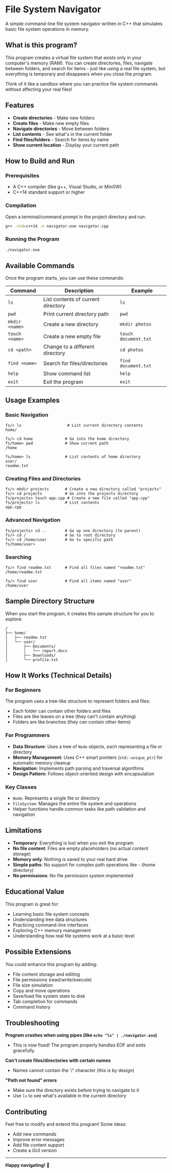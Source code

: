 # File System Navigator

A simple command-line file system navigator written in C++ that simulates basic file system operations in memory.

## What is this program?

This program creates a virtual file system that exists only in your computer's memory (RAM). You can create directories, files, navigate between folders, and search for items - just like using a real file system, but everything is temporary and disappears when you close the program.

Think of it like a sandbox where you can practice file system commands without affecting your real files!

## Features

- **Create directories** - Make new folders
- **Create files** - Make new empty files  
- **Navigate directories** - Move between folders
- **List contents** - See what's in the current folder
- **Find files/folders** - Search for items by name
- **Show current location** - Display your current path

## How to Build and Run

### Prerequisites
- A C++ compiler (like g++, Visual Studio, or MinGW)
- C++14 standard support or higher

### Compilation
Open a terminal/command prompt in the project directory and run:

```bash
g++ -std=c++14 -o navigator.exe navigator.cpp
```

### Running the Program
```bash
./navigator.exe
```

## Available Commands

Once the program starts, you can use these commands:

| Command | Description | Example |
|---------|-------------|---------|
| `ls` | List contents of current directory | `ls` |
| `pwd` | Print current directory path | `pwd` |
| `mkdir <name>` | Create a new directory | `mkdir photos` |
| `touch <name>` | Create a new empty file | `touch document.txt` |
| `cd <path>` | Change to a different directory | `cd photos` |
| `find <name>` | Search for files/directories | `find document.txt` |
| `help` | Show command list | `help` |
| `exit` | Exit the program | `exit` |

## Usage Examples

### Basic Navigation
```
fs/> ls                    # List current directory contents
home/

fs/> cd home              # Go into the home directory
fs/home> pwd              # Show current path
/home

fs/home> ls               # List contents of home directory
user/
readme.txt
```

### Creating Files and Directories
```
fs/> mkdir projects       # Create a new directory called "projects"
fs/> cd projects          # Go into the projects directory
fs/projects> touch app.cpp # Create a new file called "app.cpp"
fs/projects> ls           # List contents
app.cpp
```

### Advanced Navigation
```
fs/projects> cd ..        # Go up one directory (to parent)
fs/> cd /                 # Go to root directory
fs/> cd /home/user        # Go to specific path
fs/home/user> 
```

### Searching
```
fs/> find readme.txt      # Find all files named "readme.txt"
/home/readme.txt

fs/> find user            # Find all items named "user"
/home/user
```

## Sample Directory Structure

When you start the program, it creates this sample structure for you to explore:

```
/
├── home/
│   ├── readme.txt
│   └── user/
│       ├── Documents/
│       │   └── report.docx
│       ├── Downloads/
│       └── profile.txt
```

## How It Works (Technical Details)

### For Beginners
The program uses a tree-like structure to represent folders and files:
- Each folder can contain other folders and files
- Files are like leaves on a tree (they can't contain anything)
- Folders are like branches (they can contain other items)

### For Programmers
- **Data Structure**: Uses a tree of `Node` objects, each representing a file or directory
- **Memory Management**: Uses C++ smart pointers (`std::unique_ptr`) for automatic memory cleanup
- **Navigation**: Implements path parsing and traversal algorithms
- **Design Pattern**: Follows object-oriented design with encapsulation

### Key Classes
- `Node`: Represents a single file or directory
- `FileSystem`: Manages the entire file system and operations
- Helper functions handle common tasks like path validation and navigation

## Limitations

- **Temporary**: Everything is lost when you exit the program
- **No file content**: Files are empty placeholders (no actual content storage)
- **Memory only**: Nothing is saved to your real hard drive
- **Simple paths**: No support for complex path operations like `~` (home directory)
- **No permissions**: No file permission system implemented

## Educational Value

This program is great for:
- Learning basic file system concepts
- Understanding tree data structures
- Practicing command-line interfaces
- Exploring C++ memory management
- Understanding how real file systems work at a basic level

## Possible Extensions

You could enhance this program by adding:
- File content storage and editing
- File permissions (read/write/execute)
- File size simulation
- Copy and move operations
- Save/load file system state to disk
- Tab completion for commands
- Command history

## Troubleshooting

**Program crashes when using pipes (like `echo "ls" | ./navigator.exe`)**
- This is now fixed! The program properly handles EOF and exits gracefully.

**Can't create files/directories with certain names**
- Names cannot contain the '/' character (this is by design)

**"Path not found" errors**
- Make sure the directory exists before trying to navigate to it
- Use `ls` to see what's available in the current directory

## Contributing

Feel free to modify and extend this program! Some ideas:
- Add new commands
- Improve error messages
- Add file content support
- Create a GUI version

---

**Happy navigating!** 🚀
